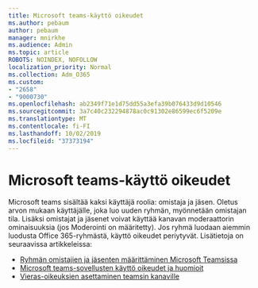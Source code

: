 ```yaml
---
title: Microsoft teams-käyttö oikeudet
ms.author: pebaum
author: pebaum
manager: mnirkhe
ms.audience: Admin
ms.topic: article
ROBOTS: NOINDEX, NOFOLLOW
localization_priority: Normal
ms.collection: Adm_O365
ms.custom:
- "2658"
- "9000730"
ms.openlocfilehash: ab2349f71e1d75dd55a3efa39b076433d9d10546
ms.sourcegitcommit: 3a7c40c232294878ac0c91302e86599ec6f5209e
ms.translationtype: MT
ms.contentlocale: fi-FI
ms.lasthandoff: 10/02/2019
ms.locfileid: "37373194"
---
```

# <a name="microsoft-teams-permissions"></a>Microsoft teams-käyttö oikeudet

Microsoft teams sisältää kaksi käyttäjä roolia: omistaja ja jäsen. Oletus arvon mukaan käyttäjälle, joka luo uuden ryhmän, myönnetään omistajan tila. Lisäksi omistajat ja jäsenet voivat käyttää kanavan moderaattorin ominaisuuksia (jos Moderointi on määritetty). Jos ryhmä luodaan aiemmin luodusta Office 365-ryhmästä, käyttö oikeudet periytyvät. Lisätietoja on seuraavissa artikkeleissa:

- [Ryhmän omistajien ja jäsenten määrittäminen Microsoft Teamsissa](https://docs.microsoft.com/microsoftteams/assign-roles-permissions)
- [Microsoft teams-sovellusten käyttö oikeudet ja huomioit](https://docs.microsoft.com/microsoftteams/app-permissions)
- [Vieras-oikeuksien asettaminen teamsin kanaville](https://support.office.com/article/4756c468-2746-4bfd-a582-736d55fcc169)